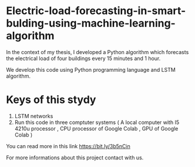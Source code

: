 # Electric-load-forecasting-in-smart-bulding-using-machine-learning-algorithm
In the context of my thesis, I developed a Python algorithm which forecasts the electrical load of four buildings every 15 minutes and 1 hour.

We develop this code using Python programming language and LSTM algorithm. 

# Keys of this stydy
1. LSTM networks
2. Run this code in three comptuter systems ( A local computer with I5 4210u  processor , CPU processor of Google Colab , GPU of Google Colab )

You can read more in this link https://bit.ly/3b5nCin 

For more informations about this project contact with us.
